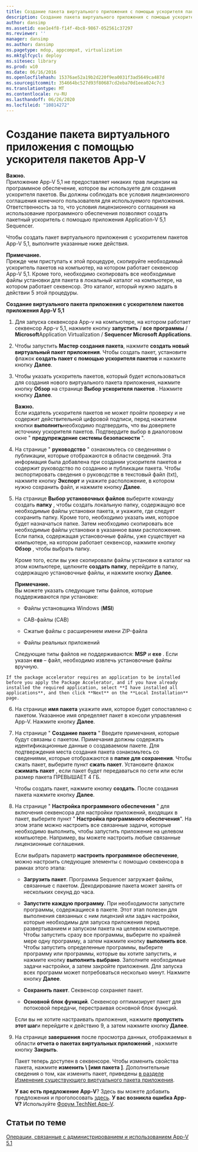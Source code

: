 ```yaml
---
title: Создание пакета виртуального приложения с помощью ускорителя пакетов App-V
description: Создание пакета виртуального приложения с помощью ускорителя пакетов App-V
author: dansimp
ms.assetid: eae1e4f8-f14f-4bc8-9867-052561c37297
ms.reviewer: ''
manager: dansimp
ms.author: dansimp
ms.pagetype: mdop, appcompat, virtualization
ms.mktglfcycl: deploy
ms.sitesec: library
ms.prod: w10
ms.date: 06/16/2016
ms.openlocfilehash: 15376ae52a19b2d220f9ea0031f3ad5649ca487d
ms.sourcegitcommit: 354664bc527d93f80687cd2eba70d1eea024c7c3
ms.translationtype: MT
ms.contentlocale: ru-RU
ms.lasthandoff: 06/26/2020
ms.locfileid: "10814272"
---
```

# Создание пакета виртуального приложения с помощью ускорителя пакетов App-V


**Важно.**  
Приложение App-V 5,1 не предоставляет никаких прав лицензии на программное обеспечение, которое вы используете для создания ускорителя пакетов. Вы должны соблюдать все условия лицензионного соглашения конечного пользователя для используемого приложения. Ответственность за то, что условия лицензионного соглашения на использование программного обеспечения позволяют создать пакетный ускоритель с помощью приложения Application-V 5,1 Sequencer.



Чтобы создать пакет виртуального приложения с ускорителем пакетов App-V 5,1, выполните указанные ниже действия.

**Примечание.**  
Прежде чем приступать к этой процедуре, скопируйте необходимый ускоритель пакетов на компьютер, на котором работает секвенсор App-V 5,1. Кроме того, необходимо скопировать все необходимые файлы установки для пакета в локальный каталог на компьютере, на котором работает секвенсор. Это каталог, который нужно задать в действии 5 этой процедуры.



**Создание виртуального пакета приложения с ускорителем пакетов приложения App-V 5,1**

1.  Для запуска секвенсора App-v на компьютере, на котором работает секвенсор App-v 5,1, нажмите кнопку **запустить**  /  **все программы**  /  **Microsoft**Application Virtualization  /  **Sequencer Microsoft Applications**.

2.  Чтобы запустить **Мастер создания пакета**, нажмите **создать новый виртуальный пакет приложения**. Чтобы создать пакет, установите флажок **создать пакет с помощью ускорителя пакетов** и нажмите кнопку **Далее**.

3.  Чтобы указать ускоритель пакетов, который будет использоваться для создания нового виртуального пакета приложения, нажмите кнопку **Обзор** на странице **Выбор ускорителя пакетов** . Нажмите кнопку **Далее**.

    **Важно.**  
    Если издатель ускорителя пакетов не может пройти проверку и не содержит действительной цифровой подписи, перед нажатием кнопки **выполнить**необходимо подтвердить, что вы доверяете источнику ускорителя пакетов. Подтвердите выбор в диалоговом окне " **предупреждение системы безопасности** ".



4.  На странице " **руководство** " ознакомьтесь со сведениями о публикации, которые отображаются в области сведений. Эта информация была добавлена при создании ускорителя пакетов и содержит руководство по созданию и публикации пакета. Чтобы экспортировать сведения о руководстве в текстовый файл (txt), нажмите кнопку **Экспорт** и укажите расположение, в котором нужно сохранить файл, и нажмите кнопку **Далее**.

5.  На странице **Выбор установочных файлов** выберите команду создать **папку** , чтобы создать локальную папку, содержащую все необходимые файлы установки пакета, и укажите, где следует сохранить папку. Кроме того, необходимо указать имя, которое будет назначаться папке. Затем необходимо скопировать все необходимые файлы установки в указанное вами расположение. Если папка, содержащая установочные файлы, уже существует на компьютере, на котором работает секвенсор, нажмите кнопку **Обзор** , чтобы выбрать папку.

    Кроме того, если вы уже скопировали файлы установки в каталог на этом компьютере, щелкните **создать папку**, перейдите в папку, содержащую установочные файлы, и нажмите кнопку **Далее**.

    **Примечание.**  
    Вы можете указать следующие типы файлов, которые поддерживаются при установке:

    -   Файлы установщика Windows (**MSI**)

    -   САВ-файлы (CAB)

    -   Сжатые файлы с расширением имени ZIP-файла

    -   Файлы реальных приложений

    Следующие типы файлов не поддерживаются: **MSP** и **exe** . Если указан **exe** – файл, необходимо извлечь установочные файлы вручную.



~~~
If the package accelerator requires an application to be installed before you apply the Package Accelerator, and if you have already installed the required application, select **I have installed all applications**, and then click **Next** on the **Local Installation** page.
~~~

6. На странице **имя пакета** укажите имя, которое будет сопоставлено с пакетом. Указанное имя определяет пакет в консоли управления App-V. Нажмите кнопку **Далее**.

7. На странице " **Создание пакета** " Введите примечания, которые будут связаны с пакетом. Примечания должны содержать идентификационные данные о создаваемом пакете. Для подтверждения места создания пакета ознакомьтесь со сведениями, которые отображаются в **папке для сохранения**. Чтобы сжать пакет, выберите пункт **сжать пакет**. Установите флажок **сжимать пакет** , если пакет будет передаваться по сети или если размер пакета ПРЕВЫШАЕТ 4 ГБ.

   Чтобы создать пакет, нажмите кнопку **создать**. После создания пакета нажмите кнопку **Далее**.

8. На странице " **Настройка программного обеспечения** " для включения секвенсора для настройки приложений, входящих в пакет, выберите пункт " **Настройка программного обеспечения**". На этом этапе можно настроить все связанные задачи, которые необходимо выполнить, чтобы запустить приложение на целевом компьютере. Например, вы можете настроить любые связанные лицензионные соглашения.

   Если выбрать параметр **настроить программное обеспечение**, можно настроить следующие элементы с помощью секвенсора в рамках этого этапа:

   -   **Загрузить пакет**. Программа Sequencer загружает файлы, связанные с пакетом. Декодирование пакета может занять от нескольких секунд до часа.

   -   **Запустите каждую программу**. При необходимости запустите программы, содержащиеся в пакете. Этот этап полезен для выполнения связанных с ним лицензий или задач настройки, которые необходимы для запуска приложения перед развертыванием и запуском пакета на целевом компьютере. Чтобы запустить сразу все программы, выберите по крайней мере одну программу, а затем нажмите кнопку **выполнить все**. Чтобы запустить определенные программы, выберите программу или программы, которые вы хотите запустить, и нажмите кнопку **выполнить выбрано**. Заполните необходимые задачи настройки, а затем закройте приложения. Для запуска всех программ может потребоваться несколько минут. Нажмите кнопку **Далее**.

   -   **Сохранить пакет**. Секвенсор сохраняет пакет.

   -   **Основной блок функций**. Секвенсор оптимизирует пакет для потоковой передачи, перестраивая основной блок функций.

   Если вы не хотите настраивать приложения, нажмите **пропустить этот шаг**и перейдите к действию 9, а затем нажмите кнопку **Далее**.

9. На странице **завершения** после просмотра данных, отображаемых в области **отчета о пакетах виртуальных приложений** , нажмите кнопку **Закрыть**.

   Пакет теперь доступен в секвенсоре. Чтобы изменить свойства пакета, нажмите **изменить \ [имя пакета \]**. Дополнительные сведения о том, как изменить пакет, приведены [в разделе Изменение существующего виртуального пакета приложения](how-to-modify-an-existing-virtual-application-package-beta.md).

   **У вас есть предложение App-V**? Здесь вы можете добавить предложения и проголосовать [здесь](http://appv.uservoice.com/forums/280448-microsoft-application-virtualization). **У вас возникла ошибка App-V?** Используйте [Форум TechNet App-V](https://social.technet.microsoft.com/Forums/home?forum=mdopappv).

## Статьи по теме


[Операции, связанные с администрированием и использованием App-V 5.1](operations-for-app-v-51.md)









